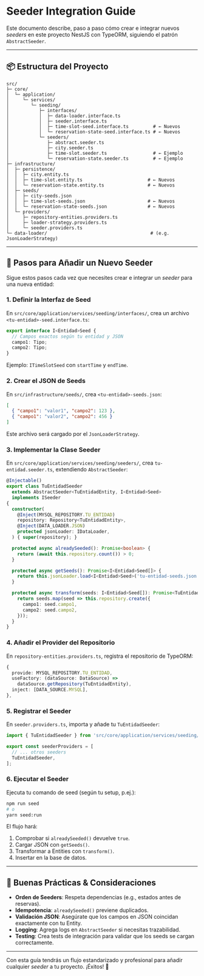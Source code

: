 # Seeder Integration Guide

Este documento describe, paso a paso cómo crear e integrar nuevos *seeders* en este proyecto NestJS con TypeORM, siguiendo el patrón `AbstractSeeder`.

---

## 📦 Estructura del Proyecto

```text
src/
├─ core/
│  └─ application/
│     └─ services/
│        └─ seeding/
│           ├─ interfaces/
│           │  ├─ data-loader.interface.ts
│           │  ├─ seeder.interface.ts
│           │  ├─ time-slot-seed.interface.ts         # ← Nuevos
│           │  └─ reservation-state-seed.interface.ts # ← Nuevos
│           └─ seeders/
│              ├─ abstract.seeder.ts
│              ├─ city.seeder.ts
│              ├─ time-slot.seeder.ts                 # ← Ejemplo
│              └─ reservation-state.seeder.ts         # ← Ejemplo
├─ infrastructure/
│  ├─ persistence/
│  │  ├─ city.entity.ts
│  │  ├─ time-slot.entity.ts                        # ← Nuevos
│  │  └─ reservation-state.entity.ts                # ← Nuevos
│  ├─ seeds/
│  │  ├─ city-seeds.json
│  │  ├─ time-slot-seeds.json                       # ← Nuevos
│  │  └─ reservation-state-seeds.json               # ← Nuevos
│  └─ providers/
│     ├─ repository-entities.providers.ts
│     ├─ loader-strategy.providers.ts
│     └─ seeder.providers.ts
└─ data-loader/                                      # (e.g. JsonLoaderStrategy)

```

---

## 🚀 Pasos para Añadir un Nuevo Seeder

Sigue estos pasos cada vez que necesites crear e integrar un *seeder* para una nueva entidad:

### 1. Definir la Interfaz de Seed

En `src/core/application/services/seeding/interfaces/`, crea un archivo `<tu-entidad>-seed.interface.ts`:
```ts
export interface I<Entidad>Seed {
  // Campos exactos según tu entidad y JSON
  campo1: Tipo;
  campo2: Tipo;
}
```
Ejemplo: `ITimeSlotSeed` con `startTime` y `endTime`.

### 2. Crear el JSON de Seeds

En `src/infrastructure/seeds/`, crea `<tu-entidad>-seeds.json`:
```json
[
  { "campo1": "valor1", "campo2": 123 },
  { "campo1": "valor2", "campo2": 456 }
]
```
Este archivo será cargado por el `JsonLoaderStrategy`.

### 3. Implementar la Clase Seeder

En `src/core/application/services/seeding/seeders/`, crea `tu-entidad.seeder.ts`, extendiendo `AbstractSeeder`:
```ts
@Injectable()
export class TuEntidadSeeder
  extends AbstractSeeder<TuEntidadEntity, I<Entidad>Seed>
  implements ISeeder
{
  constructor(
    @Inject(MYSQL_REPOSITORY.TU_ENTIDAD)
    repository: Repository<TuEntidadEntity>,
    @Inject(DATA_LOADER.JSON)
    protected jsonLoader: IDataLoader,
  ) { super(repository); }

  protected async alreadySeeded(): Promise<boolean> {
    return (await this.repository.count()) > 0;
  }

  protected async getSeeds(): Promise<I<Entidad>Seed[]> {
    return this.jsonLoader.load<I<Entidad>Seed>('tu-entidad-seeds.json');
  }

  protected async transform(seeds: I<Entidad>Seed[]): Promise<TuEntidadEntity[]> {
    return seeds.map(seed => this.repository.create({
      campo1: seed.campo1,
      campo2: seed.campo2,
    }));
  }
}
```

### 4. Añadir el Provider del Repositorio

En `repository-entities.providers.ts`, registra el repositorio de TypeORM:
```ts
{
  provide: MYSQL_REPOSITORY.TU_ENTIDAD,
  useFactory: (dataSource: DataSource) =>
    dataSource.getRepository(TuEntidadEntity),
  inject: [DATA_SOURCE.MYSQL],
},
```

### 5. Registrar el Seeder

En `seeder.providers.ts`, importa y añade tu `TuEntidadSeeder`:
```ts
import { TuEntidadSeeder } from 'src/core/application/services/seeding/seeders/tu-entidad.seeder';

export const seederProviders = [
  // ... otros seeders
  TuEntidadSeeder,
];
```

### 6. Ejecutar el Seeder

Ejecuta tu comando de seed (según tu setup, p.ej.):
```bash
npm run seed
# o
yarn seed:run
```

El flujo hará:
1. Comprobar si `alreadySeeded()` devuelve `true`.
2. Cargar JSON con `getSeeds()`.
3. Transformar a Entities con `transform()`.
4. Insertar en la base de datos.

---

## 📝 Buenas Prácticas & Consideraciones

- **Orden de Seeders**: Respeta dependencias (e.g., estados antes de reservas).
- **Idempotencia**: `alreadySeeded()` previene duplicados.
- **Validación JSON**: Asegúrate que los campos en JSON coincidan exactamente con tu Entity.
- **Logging**: Agrega logs en `AbstractSeeder` si necesitas trazabilidad.
- **Testing**: Crea tests de integración para validar que los seeds se cargan correctamente.

---

Con esta guía tendrás un flujo estandarizado y profesional para añadir cualquier *seeder* a tu proyecto. ¡Éxitos! 🎉

